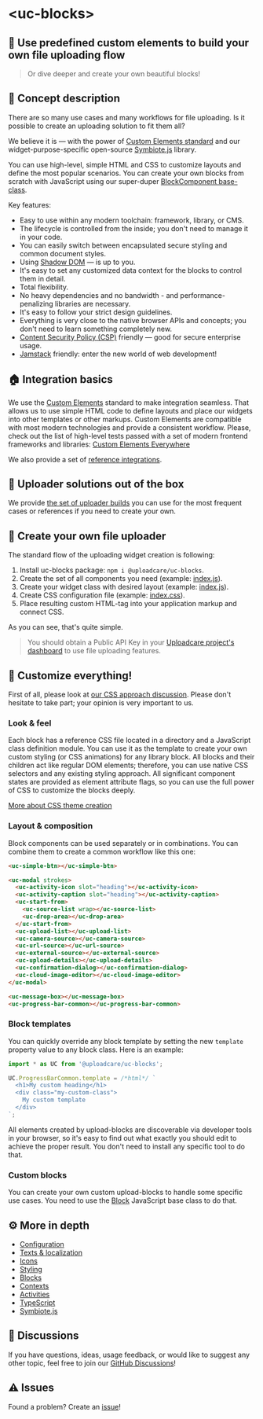 # &lt;uc-blocks&gt;

## 🧩 Use predefined custom elements to build your own file uploading flow

> Or dive deeper and create your own beautiful blocks!

## 🍰 Concept description

There are so many use cases and many workflows for file uploading.
Is it possible to create an uploading solution to fit them all?

We believe it is — with the power of [Custom Elements standard](https://developer.mozilla.org/en-US/docs/Web/Web_Components/Using_custom_elements) and our widget-purpose-specific open-source [Symbiote.js](https://github.com/symbiotejs/symbiote.js) library.

You can use high-level, simple HTML and CSS to customize layouts and define the most popular scenarios.
You can create your own blocks from scratch with JavaScript using our super-duper [BlockComponent base-class](../docs/block-component/).

Key features:

- Easy to use within any modern toolchain: framework, library, or CMS.
- The lifecycle is controlled from the inside; you don't need to manage it in your code.
- You can easily switch between encapsulated secure styling and common document styles.
- Using [Shadow DOM](https://developer.mozilla.org/en-US/docs/Web/Web_Components/Using_shadow_DOM) — is up to you.
- It's easy to set any customized data context for the blocks to control them in detail.
- Total flexibility.
- No heavy dependencies and no bandwidth - and performance-penalizing libraries are necessary.
- It's easy to follow your strict design guidelines.
- Everything is very close to the native browser APIs and concepts; you don't need to learn something completely new.
- [Content Security Policy (CSP)](https://developer.mozilla.org/en-US/docs/Web/HTTP/CSP) friendly — good for secure enterprise usage.
- [Jamstack](https://jamstack.org/) friendly: enter the new world of web development!

<re-htm src="../assets/htm/upload-blocks-demo.htm"></re-htm>

## 🏠 Integration basics

We use the [Custom Elements](https://developer.mozilla.org/en-US/docs/Web/Web_Components/Using_custom_elements) standard to make integration seamless.
That allows us to use simple HTML code to define layouts and place our widgets into other templates or other markups. Custom Elements are compatible with most modern technologies and provide a consistent workflow. Please, check out the list of high-level tests passed with a set of modern frontend frameworks and libraries: [Custom Elements Everywhere](https://custom-elements-everywhere.com/)

We also provide a set of [reference integrations](https://github.com/uploadcare/upload-blocks-examples).

## 🍱 Uploader solutions out of the box

We provide [the set of uploader builds](../solutions/file-uploader/) you can use for the most frequent cases or references if you need to create your own.

## 🚀 Create your own file uploader

The standard flow of the uploading widget creation is following:

1. Install uc-blocks package: `npm i @uploadcare/uc-blocks`.
2. Create the set of all components you need (example: [index.js](../solutions/file-uploader/regular/index.js)).
3. Create your widget class with desired layout (example: [index.js](../solutions/file-uploader/regular/index.jss)).
4. Create CSS configuration file (example: [index.css](../solutions/file-uploader/regular/index.css)).
5. Place resulting custom HTML-tag into your application markup and connect CSS.

As you can see, that's quite simple.

> You should obtain a Public API Key in your [Uploadcare project's dashboard](https://app.uploadcare.com/) to use file uploading features.

## 🎨 Customize everything!

First of all, please look at [our CSS approach discussion](https://github.com/uploadcare/uc-blocks/discussions/18).
Please don't hesitate to take part; your opinion is very important to us.

### Look & feel

Each block has a reference CSS file located in a directory and a JavaScript class definition module.
You can use it as the template to create your own custom styling (or CSS animations) for any library block.
All blocks and their children act like regular DOM elements; therefore, you can use native CSS selectors and any existing styling approach.
All significant component states are provided as element attribute flags, so you can use the full power of CSS to customize the blocks deeply.

[More about CSS theme creation](./themes/uc-basic/)

### Layout & composition

Block components can be used separately or in combinations.
You can combine them to create a common workflow like this one:

```html
<uc-simple-btn></uc-simple-btn>

<uc-modal strokes>
  <uc-activity-icon slot="heading"></uc-activity-icon>
  <uc-activity-caption slot="heading"></uc-activity-caption>
  <uc-start-from>
    <uc-source-list wrap></uc-source-list>
    <uc-drop-area></uc-drop-area>
  </uc-start-from>
  <uc-upload-list></uc-upload-list>
  <uc-camera-source></uc-camera-source>
  <uc-url-source></uc-url-source>
  <uc-external-source></uc-external-source>
  <uc-upload-details></uc-upload-details>
  <uc-confirmation-dialog></uc-confirmation-dialog>
  <uc-cloud-image-editor></uc-cloud-image-editor>
</uc-modal>

<uc-message-box></uc-message-box>
<uc-progress-bar-common></uc-progress-bar-common>
```

### Block templates

You can quickly override any block template by setting the new `template` property value to any block class. Here is an example:

```js
import * as UC from '@uploadcare/uc-blocks';

UC.ProgressBarCommon.template = /*html*/ `
  <h1>My custom heading</h1>
  <div class="my-custom-class">
    My custom template
  </div>
`;
```

All elements created by upload-blocks are discoverable via developer tools in your browser, so it's easy to find out what exactly you should edit to achieve the proper result. You don't need to install any specific tool to do that.

### Custom blocks

You can create your own custom upload-blocks to handle some specific use cases. You need to use the [Block](../abstract/) JavaScript base class to do that.

## ⚙️ More in depth

- [Configuration](../docs/configuration/)
- [Texts & localization](../docs/texts/)
- [Icons](../docs/icons/)
- [Styling](../docs/styling/)
- [Blocks](../docs/blocks/)
- [Contexts](../docs/contexts/)
- [Activities](../docs/activities/)
- [TypeScript](../docs/typescript/)
- [Symbiote.js](https://github.com/symbiotejs/symbiote.js)

## 💬 Discussions

If you have questions, ideas, usage feedback, or would like to suggest any other topic, feel free to join our [GitHub Discussions](https://github.com/uploadcare/jsdk/discussions/categories/upload-blocks)!

## ⚠️ Issues

Found a problem? Create an [issue](https://github.com/uploadcare/jsdk/issues)!
